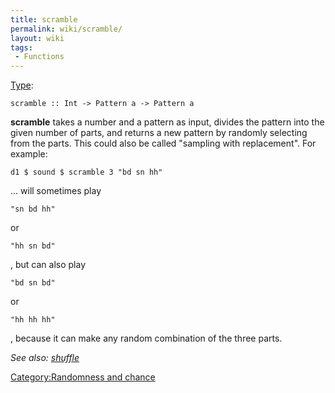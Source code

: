 ```yaml
---
title: scramble
permalink: wiki/scramble/
layout: wiki
tags:
 - Functions
---
```


[Type](/wiki/Type_signature "wikilink"):

    scramble :: Int -> Pattern a -> Pattern a

**scramble** takes a number and a pattern as input, divides the pattern
into the given number of parts, and returns a new pattern by randomly
selecting from the parts. This could also be called "sampling with
replacement". For example:

    d1 $ sound $ scramble 3 "bd sn hh"

... will sometimes play

    "sn bd hh"

or

    "hh sn bd"

, but can also play

    "bd sn bd"

or

    "hh hh hh"

, because it can make any random combination of the three parts.

*See also: [shuffle](shuffle "wikilink")*

[Category:Randomness and
chance](/wiki/Category:Randomness_and_chance "wikilink")
